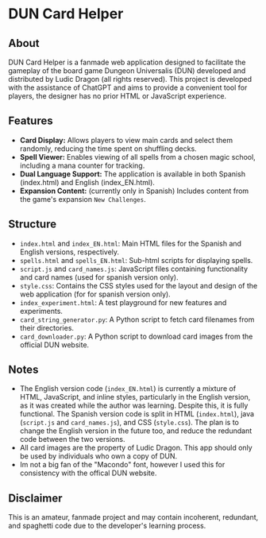 # DUN Card Helper

## About
DUN Card Helper is a fanmade web application designed to facilitate the gameplay of the board game Dungeon Universalis (DUN) developed and distributed by Ludic Dragon (all rights reserved). This project is developed with the assistance of ChatGPT and aims to provide a convenient tool for players, the designer has no prior HTML or JavaScript experience.

## Features
- **Card Display:** Allows players to view main cards and select them randomly, reducing the time spent on shuffling decks.
- **Spell Viewer:** Enables viewing of all spells from a chosen magic school, including a mana counter for tracking.
- **Dual Language Support:** The application is available in both Spanish (index.html) and English (index_EN.html).
- **Expansion Content:** (currently only in Spanish) Includes content from the game's expansion `New Challenges`.

## Structure
- `index.html` and `index_EN.html`: Main HTML files for the Spanish and English versions, respectively.
- `spells.html` and `spells_EN.html`: Sub-html scripts for displaying spells.
- `script.js` and `card_names.js`: JavaScript files containing functionality and card names (used for spanish version only).
- `style.css`: Contains the CSS styles used for the layout and design of the web application (for for spanish version only).
- `index_experiment.html`: A test playground for new features and experiments.
- `card_string_generator.py`: A Python script to fetch card filenames from their directories.
- `card_downloader.py`: A Python script to download card images from the official DUN website.

## Notes
- The English version code (`index_EN.html`) is currently a mixture of HTML, JavaScript, and inline styles, particularly in the English version, as it was created while the author was learning. Despite this, it is fully functional. The Spanish version code is split in HTML (`index.html`), java (`script.js` and `card_names.js`), and CSS (`style.css`). The plan is to change the English version in the future too, and reduce the redundant code between the two versions.
- All card images are the property of Ludic Dragon. This app should only be used by individuals who own a copy of DUN.
- Im not a big fan of the "Macondo" font, however I used this for consistency with the offical DUN website.

## Disclaimer
This is an amateur, fanmade project and may contain incoherent, redundant, and spaghetti code due to the developer's learning process.

